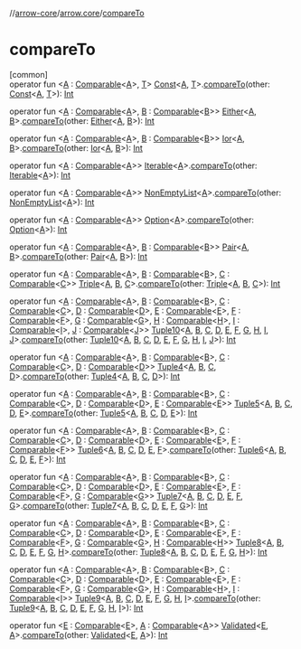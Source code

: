//[arrow-core](../../index.md)/[arrow.core](index.md)/[compareTo](compare-to.md)

# compareTo

[common]\
operator fun &lt;[A](compare-to.md) : [Comparable](https://kotlinlang.org/api/latest/jvm/stdlib/kotlin/-comparable/index.html)&lt;[A](compare-to.md)&gt;, [T](compare-to.md)&gt; [Const](-const/index.md)&lt;[A](compare-to.md), [T](compare-to.md)&gt;.[compareTo](compare-to.md)(other: [Const](-const/index.md)&lt;[A](compare-to.md), [T](compare-to.md)&gt;): [Int](https://kotlinlang.org/api/latest/jvm/stdlib/kotlin/-int/index.html)

operator fun &lt;[A](compare-to.md) : [Comparable](https://kotlinlang.org/api/latest/jvm/stdlib/kotlin/-comparable/index.html)&lt;[A](compare-to.md)&gt;, [B](compare-to.md) : [Comparable](https://kotlinlang.org/api/latest/jvm/stdlib/kotlin/-comparable/index.html)&lt;[B](compare-to.md)&gt;&gt; [Either](-either/index.md)&lt;[A](compare-to.md), [B](compare-to.md)&gt;.[compareTo](compare-to.md)(other: [Either](-either/index.md)&lt;[A](compare-to.md), [B](compare-to.md)&gt;): [Int](https://kotlinlang.org/api/latest/jvm/stdlib/kotlin/-int/index.html)

operator fun &lt;[A](compare-to.md) : [Comparable](https://kotlinlang.org/api/latest/jvm/stdlib/kotlin/-comparable/index.html)&lt;[A](compare-to.md)&gt;, [B](compare-to.md) : [Comparable](https://kotlinlang.org/api/latest/jvm/stdlib/kotlin/-comparable/index.html)&lt;[B](compare-to.md)&gt;&gt; [Ior](-ior/index.md)&lt;[A](compare-to.md), [B](compare-to.md)&gt;.[compareTo](compare-to.md)(other: [Ior](-ior/index.md)&lt;[A](compare-to.md), [B](compare-to.md)&gt;): [Int](https://kotlinlang.org/api/latest/jvm/stdlib/kotlin/-int/index.html)

operator fun &lt;[A](compare-to.md) : [Comparable](https://kotlinlang.org/api/latest/jvm/stdlib/kotlin/-comparable/index.html)&lt;[A](compare-to.md)&gt;&gt; [Iterable](https://kotlinlang.org/api/latest/jvm/stdlib/kotlin.collections/-iterable/index.html)&lt;[A](compare-to.md)&gt;.[compareTo](compare-to.md)(other: [Iterable](https://kotlinlang.org/api/latest/jvm/stdlib/kotlin.collections/-iterable/index.html)&lt;[A](compare-to.md)&gt;): [Int](https://kotlinlang.org/api/latest/jvm/stdlib/kotlin/-int/index.html)

operator fun &lt;[A](compare-to.md) : [Comparable](https://kotlinlang.org/api/latest/jvm/stdlib/kotlin/-comparable/index.html)&lt;[A](compare-to.md)&gt;&gt; [NonEmptyList](-non-empty-list/index.md)&lt;[A](compare-to.md)&gt;.[compareTo](compare-to.md)(other: [NonEmptyList](-non-empty-list/index.md)&lt;[A](compare-to.md)&gt;): [Int](https://kotlinlang.org/api/latest/jvm/stdlib/kotlin/-int/index.html)

operator fun &lt;[A](compare-to.md) : [Comparable](https://kotlinlang.org/api/latest/jvm/stdlib/kotlin/-comparable/index.html)&lt;[A](compare-to.md)&gt;&gt; [Option](-option/index.md)&lt;[A](compare-to.md)&gt;.[compareTo](compare-to.md)(other: [Option](-option/index.md)&lt;[A](compare-to.md)&gt;): [Int](https://kotlinlang.org/api/latest/jvm/stdlib/kotlin/-int/index.html)

operator fun &lt;[A](compare-to.md) : [Comparable](https://kotlinlang.org/api/latest/jvm/stdlib/kotlin/-comparable/index.html)&lt;[A](compare-to.md)&gt;, [B](compare-to.md) : [Comparable](https://kotlinlang.org/api/latest/jvm/stdlib/kotlin/-comparable/index.html)&lt;[B](compare-to.md)&gt;&gt; [Pair](https://kotlinlang.org/api/latest/jvm/stdlib/kotlin/-pair/index.html)&lt;[A](compare-to.md), [B](compare-to.md)&gt;.[compareTo](compare-to.md)(other: [Pair](https://kotlinlang.org/api/latest/jvm/stdlib/kotlin/-pair/index.html)&lt;[A](compare-to.md), [B](compare-to.md)&gt;): [Int](https://kotlinlang.org/api/latest/jvm/stdlib/kotlin/-int/index.html)

operator fun &lt;[A](compare-to.md) : [Comparable](https://kotlinlang.org/api/latest/jvm/stdlib/kotlin/-comparable/index.html)&lt;[A](compare-to.md)&gt;, [B](compare-to.md) : [Comparable](https://kotlinlang.org/api/latest/jvm/stdlib/kotlin/-comparable/index.html)&lt;[B](compare-to.md)&gt;, [C](compare-to.md) : [Comparable](https://kotlinlang.org/api/latest/jvm/stdlib/kotlin/-comparable/index.html)&lt;[C](compare-to.md)&gt;&gt; [Triple](https://kotlinlang.org/api/latest/jvm/stdlib/kotlin/-triple/index.html)&lt;[A](compare-to.md), [B](compare-to.md), [C](compare-to.md)&gt;.[compareTo](compare-to.md)(other: [Triple](https://kotlinlang.org/api/latest/jvm/stdlib/kotlin/-triple/index.html)&lt;[A](compare-to.md), [B](compare-to.md), [C](compare-to.md)&gt;): [Int](https://kotlinlang.org/api/latest/jvm/stdlib/kotlin/-int/index.html)

operator fun &lt;[A](compare-to.md) : [Comparable](https://kotlinlang.org/api/latest/jvm/stdlib/kotlin/-comparable/index.html)&lt;[A](compare-to.md)&gt;, [B](compare-to.md) : [Comparable](https://kotlinlang.org/api/latest/jvm/stdlib/kotlin/-comparable/index.html)&lt;[B](compare-to.md)&gt;, [C](compare-to.md) : [Comparable](https://kotlinlang.org/api/latest/jvm/stdlib/kotlin/-comparable/index.html)&lt;[C](compare-to.md)&gt;, [D](compare-to.md) : [Comparable](https://kotlinlang.org/api/latest/jvm/stdlib/kotlin/-comparable/index.html)&lt;[D](compare-to.md)&gt;, [E](compare-to.md) : [Comparable](https://kotlinlang.org/api/latest/jvm/stdlib/kotlin/-comparable/index.html)&lt;[E](compare-to.md)&gt;, [F](compare-to.md) : [Comparable](https://kotlinlang.org/api/latest/jvm/stdlib/kotlin/-comparable/index.html)&lt;[F](compare-to.md)&gt;, [G](compare-to.md) : [Comparable](https://kotlinlang.org/api/latest/jvm/stdlib/kotlin/-comparable/index.html)&lt;[G](compare-to.md)&gt;, [H](compare-to.md) : [Comparable](https://kotlinlang.org/api/latest/jvm/stdlib/kotlin/-comparable/index.html)&lt;[H](compare-to.md)&gt;, [I](compare-to.md) : [Comparable](https://kotlinlang.org/api/latest/jvm/stdlib/kotlin/-comparable/index.html)&lt;[I](compare-to.md)&gt;, [J](compare-to.md) : [Comparable](https://kotlinlang.org/api/latest/jvm/stdlib/kotlin/-comparable/index.html)&lt;[J](compare-to.md)&gt;&gt; [Tuple10](-tuple10/index.md)&lt;[A](compare-to.md), [B](compare-to.md), [C](compare-to.md), [D](compare-to.md), [E](compare-to.md), [F](compare-to.md), [G](compare-to.md), [H](compare-to.md), [I](compare-to.md), [J](compare-to.md)&gt;.[compareTo](compare-to.md)(other: [Tuple10](-tuple10/index.md)&lt;[A](compare-to.md), [B](compare-to.md), [C](compare-to.md), [D](compare-to.md), [E](compare-to.md), [F](compare-to.md), [G](compare-to.md), [H](compare-to.md), [I](compare-to.md), [J](compare-to.md)&gt;): [Int](https://kotlinlang.org/api/latest/jvm/stdlib/kotlin/-int/index.html)

operator fun &lt;[A](compare-to.md) : [Comparable](https://kotlinlang.org/api/latest/jvm/stdlib/kotlin/-comparable/index.html)&lt;[A](compare-to.md)&gt;, [B](compare-to.md) : [Comparable](https://kotlinlang.org/api/latest/jvm/stdlib/kotlin/-comparable/index.html)&lt;[B](compare-to.md)&gt;, [C](compare-to.md) : [Comparable](https://kotlinlang.org/api/latest/jvm/stdlib/kotlin/-comparable/index.html)&lt;[C](compare-to.md)&gt;, [D](compare-to.md) : [Comparable](https://kotlinlang.org/api/latest/jvm/stdlib/kotlin/-comparable/index.html)&lt;[D](compare-to.md)&gt;&gt; [Tuple4](-tuple4/index.md)&lt;[A](compare-to.md), [B](compare-to.md), [C](compare-to.md), [D](compare-to.md)&gt;.[compareTo](compare-to.md)(other: [Tuple4](-tuple4/index.md)&lt;[A](compare-to.md), [B](compare-to.md), [C](compare-to.md), [D](compare-to.md)&gt;): [Int](https://kotlinlang.org/api/latest/jvm/stdlib/kotlin/-int/index.html)

operator fun &lt;[A](compare-to.md) : [Comparable](https://kotlinlang.org/api/latest/jvm/stdlib/kotlin/-comparable/index.html)&lt;[A](compare-to.md)&gt;, [B](compare-to.md) : [Comparable](https://kotlinlang.org/api/latest/jvm/stdlib/kotlin/-comparable/index.html)&lt;[B](compare-to.md)&gt;, [C](compare-to.md) : [Comparable](https://kotlinlang.org/api/latest/jvm/stdlib/kotlin/-comparable/index.html)&lt;[C](compare-to.md)&gt;, [D](compare-to.md) : [Comparable](https://kotlinlang.org/api/latest/jvm/stdlib/kotlin/-comparable/index.html)&lt;[D](compare-to.md)&gt;, [E](compare-to.md) : [Comparable](https://kotlinlang.org/api/latest/jvm/stdlib/kotlin/-comparable/index.html)&lt;[E](compare-to.md)&gt;&gt; [Tuple5](-tuple5/index.md)&lt;[A](compare-to.md), [B](compare-to.md), [C](compare-to.md), [D](compare-to.md), [E](compare-to.md)&gt;.[compareTo](compare-to.md)(other: [Tuple5](-tuple5/index.md)&lt;[A](compare-to.md), [B](compare-to.md), [C](compare-to.md), [D](compare-to.md), [E](compare-to.md)&gt;): [Int](https://kotlinlang.org/api/latest/jvm/stdlib/kotlin/-int/index.html)

operator fun &lt;[A](compare-to.md) : [Comparable](https://kotlinlang.org/api/latest/jvm/stdlib/kotlin/-comparable/index.html)&lt;[A](compare-to.md)&gt;, [B](compare-to.md) : [Comparable](https://kotlinlang.org/api/latest/jvm/stdlib/kotlin/-comparable/index.html)&lt;[B](compare-to.md)&gt;, [C](compare-to.md) : [Comparable](https://kotlinlang.org/api/latest/jvm/stdlib/kotlin/-comparable/index.html)&lt;[C](compare-to.md)&gt;, [D](compare-to.md) : [Comparable](https://kotlinlang.org/api/latest/jvm/stdlib/kotlin/-comparable/index.html)&lt;[D](compare-to.md)&gt;, [E](compare-to.md) : [Comparable](https://kotlinlang.org/api/latest/jvm/stdlib/kotlin/-comparable/index.html)&lt;[E](compare-to.md)&gt;, [F](compare-to.md) : [Comparable](https://kotlinlang.org/api/latest/jvm/stdlib/kotlin/-comparable/index.html)&lt;[F](compare-to.md)&gt;&gt; [Tuple6](-tuple6/index.md)&lt;[A](compare-to.md), [B](compare-to.md), [C](compare-to.md), [D](compare-to.md), [E](compare-to.md), [F](compare-to.md)&gt;.[compareTo](compare-to.md)(other: [Tuple6](-tuple6/index.md)&lt;[A](compare-to.md), [B](compare-to.md), [C](compare-to.md), [D](compare-to.md), [E](compare-to.md), [F](compare-to.md)&gt;): [Int](https://kotlinlang.org/api/latest/jvm/stdlib/kotlin/-int/index.html)

operator fun &lt;[A](compare-to.md) : [Comparable](https://kotlinlang.org/api/latest/jvm/stdlib/kotlin/-comparable/index.html)&lt;[A](compare-to.md)&gt;, [B](compare-to.md) : [Comparable](https://kotlinlang.org/api/latest/jvm/stdlib/kotlin/-comparable/index.html)&lt;[B](compare-to.md)&gt;, [C](compare-to.md) : [Comparable](https://kotlinlang.org/api/latest/jvm/stdlib/kotlin/-comparable/index.html)&lt;[C](compare-to.md)&gt;, [D](compare-to.md) : [Comparable](https://kotlinlang.org/api/latest/jvm/stdlib/kotlin/-comparable/index.html)&lt;[D](compare-to.md)&gt;, [E](compare-to.md) : [Comparable](https://kotlinlang.org/api/latest/jvm/stdlib/kotlin/-comparable/index.html)&lt;[E](compare-to.md)&gt;, [F](compare-to.md) : [Comparable](https://kotlinlang.org/api/latest/jvm/stdlib/kotlin/-comparable/index.html)&lt;[F](compare-to.md)&gt;, [G](compare-to.md) : [Comparable](https://kotlinlang.org/api/latest/jvm/stdlib/kotlin/-comparable/index.html)&lt;[G](compare-to.md)&gt;&gt; [Tuple7](-tuple7/index.md)&lt;[A](compare-to.md), [B](compare-to.md), [C](compare-to.md), [D](compare-to.md), [E](compare-to.md), [F](compare-to.md), [G](compare-to.md)&gt;.[compareTo](compare-to.md)(other: [Tuple7](-tuple7/index.md)&lt;[A](compare-to.md), [B](compare-to.md), [C](compare-to.md), [D](compare-to.md), [E](compare-to.md), [F](compare-to.md), [G](compare-to.md)&gt;): [Int](https://kotlinlang.org/api/latest/jvm/stdlib/kotlin/-int/index.html)

operator fun &lt;[A](compare-to.md) : [Comparable](https://kotlinlang.org/api/latest/jvm/stdlib/kotlin/-comparable/index.html)&lt;[A](compare-to.md)&gt;, [B](compare-to.md) : [Comparable](https://kotlinlang.org/api/latest/jvm/stdlib/kotlin/-comparable/index.html)&lt;[B](compare-to.md)&gt;, [C](compare-to.md) : [Comparable](https://kotlinlang.org/api/latest/jvm/stdlib/kotlin/-comparable/index.html)&lt;[C](compare-to.md)&gt;, [D](compare-to.md) : [Comparable](https://kotlinlang.org/api/latest/jvm/stdlib/kotlin/-comparable/index.html)&lt;[D](compare-to.md)&gt;, [E](compare-to.md) : [Comparable](https://kotlinlang.org/api/latest/jvm/stdlib/kotlin/-comparable/index.html)&lt;[E](compare-to.md)&gt;, [F](compare-to.md) : [Comparable](https://kotlinlang.org/api/latest/jvm/stdlib/kotlin/-comparable/index.html)&lt;[F](compare-to.md)&gt;, [G](compare-to.md) : [Comparable](https://kotlinlang.org/api/latest/jvm/stdlib/kotlin/-comparable/index.html)&lt;[G](compare-to.md)&gt;, [H](compare-to.md) : [Comparable](https://kotlinlang.org/api/latest/jvm/stdlib/kotlin/-comparable/index.html)&lt;[H](compare-to.md)&gt;&gt; [Tuple8](-tuple8/index.md)&lt;[A](compare-to.md), [B](compare-to.md), [C](compare-to.md), [D](compare-to.md), [E](compare-to.md), [F](compare-to.md), [G](compare-to.md), [H](compare-to.md)&gt;.[compareTo](compare-to.md)(other: [Tuple8](-tuple8/index.md)&lt;[A](compare-to.md), [B](compare-to.md), [C](compare-to.md), [D](compare-to.md), [E](compare-to.md), [F](compare-to.md), [G](compare-to.md), [H](compare-to.md)&gt;): [Int](https://kotlinlang.org/api/latest/jvm/stdlib/kotlin/-int/index.html)

operator fun &lt;[A](compare-to.md) : [Comparable](https://kotlinlang.org/api/latest/jvm/stdlib/kotlin/-comparable/index.html)&lt;[A](compare-to.md)&gt;, [B](compare-to.md) : [Comparable](https://kotlinlang.org/api/latest/jvm/stdlib/kotlin/-comparable/index.html)&lt;[B](compare-to.md)&gt;, [C](compare-to.md) : [Comparable](https://kotlinlang.org/api/latest/jvm/stdlib/kotlin/-comparable/index.html)&lt;[C](compare-to.md)&gt;, [D](compare-to.md) : [Comparable](https://kotlinlang.org/api/latest/jvm/stdlib/kotlin/-comparable/index.html)&lt;[D](compare-to.md)&gt;, [E](compare-to.md) : [Comparable](https://kotlinlang.org/api/latest/jvm/stdlib/kotlin/-comparable/index.html)&lt;[E](compare-to.md)&gt;, [F](compare-to.md) : [Comparable](https://kotlinlang.org/api/latest/jvm/stdlib/kotlin/-comparable/index.html)&lt;[F](compare-to.md)&gt;, [G](compare-to.md) : [Comparable](https://kotlinlang.org/api/latest/jvm/stdlib/kotlin/-comparable/index.html)&lt;[G](compare-to.md)&gt;, [H](compare-to.md) : [Comparable](https://kotlinlang.org/api/latest/jvm/stdlib/kotlin/-comparable/index.html)&lt;[H](compare-to.md)&gt;, [I](compare-to.md) : [Comparable](https://kotlinlang.org/api/latest/jvm/stdlib/kotlin/-comparable/index.html)&lt;[I](compare-to.md)&gt;&gt; [Tuple9](-tuple9/index.md)&lt;[A](compare-to.md), [B](compare-to.md), [C](compare-to.md), [D](compare-to.md), [E](compare-to.md), [F](compare-to.md), [G](compare-to.md), [H](compare-to.md), [I](compare-to.md)&gt;.[compareTo](compare-to.md)(other: [Tuple9](-tuple9/index.md)&lt;[A](compare-to.md), [B](compare-to.md), [C](compare-to.md), [D](compare-to.md), [E](compare-to.md), [F](compare-to.md), [G](compare-to.md), [H](compare-to.md), [I](compare-to.md)&gt;): [Int](https://kotlinlang.org/api/latest/jvm/stdlib/kotlin/-int/index.html)

operator fun &lt;[E](compare-to.md) : [Comparable](https://kotlinlang.org/api/latest/jvm/stdlib/kotlin/-comparable/index.html)&lt;[E](compare-to.md)&gt;, [A](compare-to.md) : [Comparable](https://kotlinlang.org/api/latest/jvm/stdlib/kotlin/-comparable/index.html)&lt;[A](compare-to.md)&gt;&gt; [Validated](-validated/index.md)&lt;[E](compare-to.md), [A](compare-to.md)&gt;.[compareTo](compare-to.md)(other: [Validated](-validated/index.md)&lt;[E](compare-to.md), [A](compare-to.md)&gt;): [Int](https://kotlinlang.org/api/latest/jvm/stdlib/kotlin/-int/index.html)
